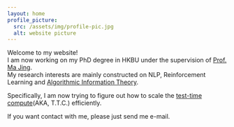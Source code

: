 ```yaml
---
layout: home
profile_picture:
  src: /assets/img/profile-pic.jpg
  alt: website picture
---
```

Welcome to my website!  
I am now working on my PhD degree in HKBU under the supervision of  [Prof. Ma Jing](https://majingcuhk.github.io/).  
My research interests are mainly constructed on NLP, Reinforcement Learning and [Algorithmic Information Theory](http://www.hutter1.net/ait.htm#ray).

Specifically, I am now trying to figure out how to scale the [test-time compute](https://huggingface.co/spaces/HuggingFaceH4/blogpost-scaling-test-time-compute)(AKA, T.T.C.) efficiently.

<!-- And I believe that DL is the key to achieve AGI, and AIT will provide real theoretical support for DL. One day, we will use AI to eliminate all ignorance and usher in a golden age for mankind. -->

If you want contact with me, please just send me e-mail.